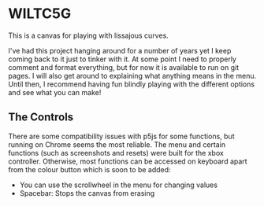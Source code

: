 # WILTC5G

This is a canvas for playing with lissajous curves. 

I've had this project hanging around for a number of years yet I keep coming back to it just to tinker with it. At some point I need to properly comment and format everything, but for now it is available to run on git pages. I will also get around to explaining what anything means in the menu. Until then, I recommend having fun blindly playing with the different options and see what you can make!


## The Controls

There are some compatibility issues with p5js for some functions, but running on Chrome seems the most reliable. The menu and certain functions (such as screenshots and resets) were built for the xbox controller. Otherwise, most functions can be accessed on keyboard apart from the colour button which is soon to be added:

- You can use the scrollwheel in the menu for changing values
- Spacebar: Stops the canvas from erasing


